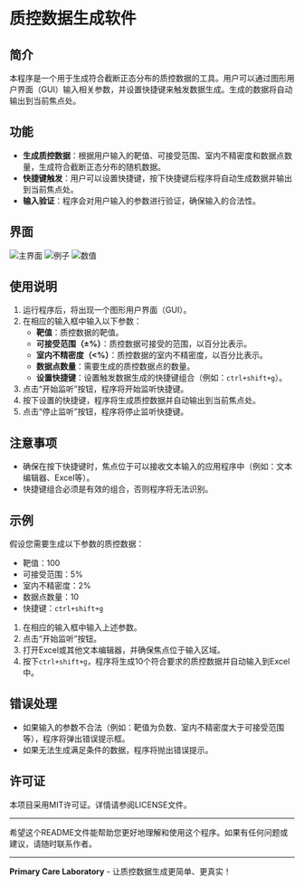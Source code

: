 # 质控数据生成软件

## 简介
本程序是一个用于生成符合截断正态分布的质控数据的工具。用户可以通过图形用户界面（GUI）输入相关参数，并设置快捷键来触发数据生成。生成的数据将自动输出到当前焦点处。

## 功能
- **生成质控数据**：根据用户输入的靶值、可接受范围、室内不精密度和数据点数量，生成符合截断正态分布的随机数据。
- **快捷键触发**：用户可以设置快捷键，按下快捷键后程序将自动生成数据并输出到当前焦点处。
- **输入验证**：程序会对用户输入的参数进行验证，确保输入的合法性。

## 界面
![主界面](https://github.com/user-attachments/assets/008d64d5-1939-442c-8c2b-4bf79e44cf90)
![例子](https://github.com/user-attachments/assets/eb22c4a4-b019-4f4e-b56f-45a9ef88c46b)
![数值](https://github.com/user-attachments/assets/8d6d49e6-4d3b-4d86-b810-5fdbdb8b51ac)

## 使用说明
1. 运行程序后，将出现一个图形用户界面（GUI）。
2. 在相应的输入框中输入以下参数：
   - **靶值**：质控数据的靶值。
   - **可接受范围（±%）**：质控数据可接受的范围，以百分比表示。
   - **室内不精密度（<%）**：质控数据的室内不精密度，以百分比表示。
   - **数据点数量**：需要生成的质控数据点的数量。
   - **设置快捷键**：设置触发数据生成的快捷键组合（例如：`ctrl+shift+g`）。
3. 点击“开始监听”按钮，程序将开始监听快捷键。
4. 按下设置的快捷键，程序将生成质控数据并自动输出到当前焦点处。
5. 点击“停止监听”按钮，程序将停止监听快捷键。

## 注意事项
- 确保在按下快捷键时，焦点位于可以接收文本输入的应用程序中（例如：文本编辑器、Excel等）。
- 快捷键组合必须是有效的组合，否则程序将无法识别。

## 示例
假设您需要生成以下参数的质控数据：
- 靶值：100
- 可接受范围：5%
- 室内不精密度：2%
- 数据点数量：10
- 快捷键：`ctrl+shift+g`

1. 在相应的输入框中输入上述参数。
2. 点击“开始监听”按钮。
3. 打开Excel或其他文本编辑器，并确保焦点位于输入区域。
4. 按下`ctrl+shift+g`，程序将生成10个符合要求的质控数据并自动输入到Excel中。

## 错误处理
- 如果输入的参数不合法（例如：靶值为负数、室内不精密度大于可接受范围等），程序将弹出错误提示框。
- 如果无法生成满足条件的数据，程序将抛出错误提示。

## 许可证
本项目采用MIT许可证。详情请参阅LICENSE文件。

---

希望这个README文件能帮助您更好地理解和使用这个程序。如果有任何问题或建议，请随时联系作者。


---

**Primary Care Laboratory** - 让质控数据生成更简单、更真实！
